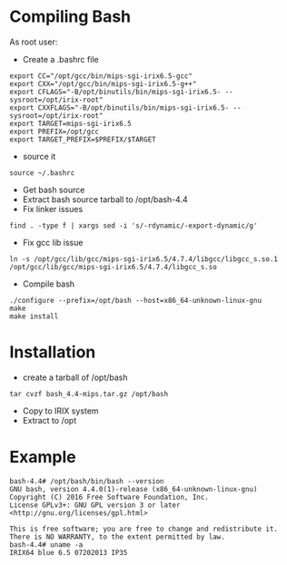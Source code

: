 
# Compiling Bash

As root user:

* Create a .bashrc file
```export PATH="/opt/binutils/bin:/opt/gcc/bin:/usr/local/sbin:/usr/local/bin:/usr/sbin:/usr/bin:/sbin:/bin"
export CC="/opt/gcc/bin/mips-sgi-irix6.5-gcc"
export CXX="/opt/gcc/bin/mips-sgi-irix6.5-g++"
export CFLAGS="-B/opt/binutils/bin/mips-sgi-irix6.5- --sysroot=/opt/irix-root"
export CXXFLAGS="-B/opt/binutils/bin/mips-sgi-irix6.5- --sysroot=/opt/irix-root"
export TARGET=mips-sgi-irix6.5
export PREFIX=/opt/gcc
export TARGET_PREFIX=$PREFIX/$TARGET
```
* source it
```
source ~/.bashrc
```

* Get bash source
* Extract bash source tarball to /opt/bash-4.4
* Fix linker issues
```
find . -type f | xargs sed -i 's/-rdynamic/-export-dynamic/g'
```
* Fix gcc lib issue
```
ln -s /opt/gcc/lib/gcc/mips-sgi-irix6.5/4.7.4/libgcc/libgcc_s.so.1 /opt/gcc/lib/gcc/mips-sgi-irix6.5/4.7.4/libgcc_s.so
```
* Compile bash
```
./configure --prefix=/opt/bash --host=x86_64-unknown-linux-gnu
make
make install
```

# Installation
* create a tarball of /opt/bash
```
tar cvzf bash_4.4-mips.tar.gz /opt/bash
```
* Copy to IRIX system
* Extract to /opt

# Example
```
bash-4.4# /opt/bash/bin/bash --version
GNU bash, version 4.4.0(1)-release (x86_64-unknown-linux-gnu)
Copyright (C) 2016 Free Software Foundation, Inc.
License GPLv3+: GNU GPL version 3 or later <http://gnu.org/licenses/gpl.html>

This is free software; you are free to change and redistribute it.
There is NO WARRANTY, to the extent permitted by law.
bash-4.4# uname -a
IRIX64 blue 6.5 07202013 IP35
```

